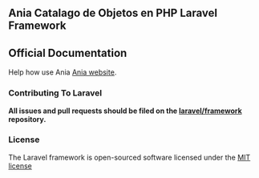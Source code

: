 ## Ania Catalago de Objetos en PHP Laravel Framework





## Official Documentation

Help how use Ania [Ania website](http://ania.pe/ayuda).

### Contributing To Laravel

**All issues and pull requests should be filed on the [laravel/framework](http://github.com/laravel/framework) repository.**

### License

The Laravel framework is open-sourced software licensed under the [MIT license](http://opensource.org/licenses/MIT)
